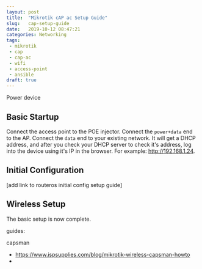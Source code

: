 ```yaml
---
layout: post
title:  "Mikrotik cAP ac Setup Guide"
slug:   cap-setup-guide
date:   2019-10-12 08:47:21
categories: Networking
tags: 
 - mikrotik
 - cap
 - cap-ac
 - wifi
 - access-point
 - ansible
draft: true
---
```


Power device


## Basic Startup
Connect the access point to the POE injector. Connect the `power+data` end to the AP. Connect the `data` end to your existing network. It will get a DHCP address,
and after you check your DHCP server to check it's address, log into the device using it's IP in the browser. For example: http://192.168.1.24.


## Initial Configuration

[add link to routeros initial config setup guide]

## Wireless Setup

The basic setup is now complete.


guides:

capsman
 - https://www.ispsupplies.com/blog/mikrotik-wireless-capsman-howto
 - 



